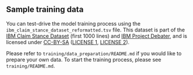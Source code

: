 ## Sample training data

You can test-drive the model training process using the `ibm_claim_stance_dataset_reformatted.tsv` file. 
This dataset is part of the [IBM Claim Stance Dataset](http://www.research.ibm.com/haifa/dept/vst/debating_data.shtml) (first 1000 lines) and [IBM Project Debater](https://www.research.ibm.com/artificial-intelligence/project-debater/), and is licensed under
[CC-BY-SA](http://creativecommons.org/licenses/by-sa/3.0/) ([LICENSE 1](http://www.research.ibm.com/haifa/dept/vst/debating_data.shtml#Project), [LICENSE 2](https://en.wikipedia.org/wiki/Wikipedia:Copyrights#Reusers.27_rights_and_obligations)).

Please refer to `training/data_preparation/README.md` if you would like to prepare your own data. 
To start the training process, please see `training/README.md`.